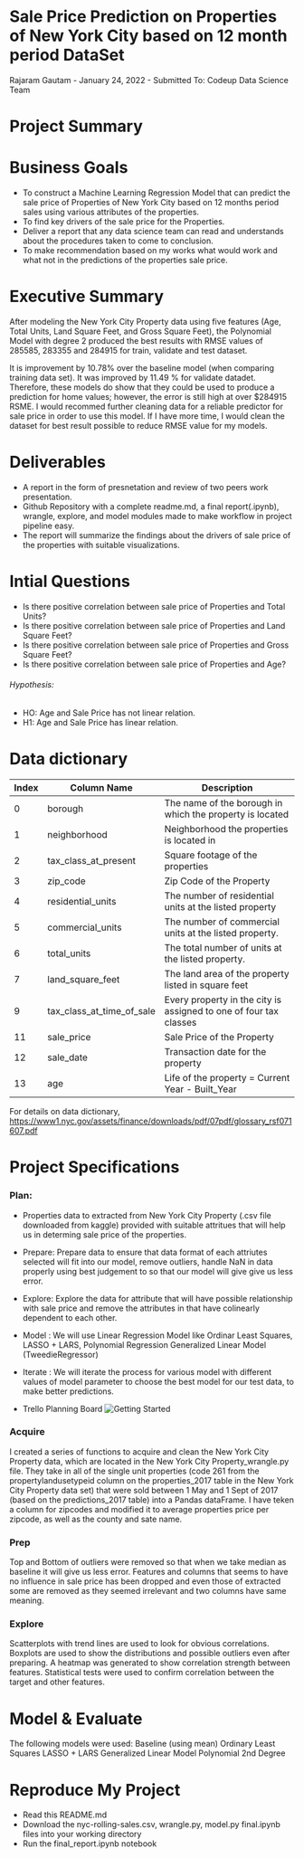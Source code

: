 
# Sale Price Prediction on Properties of New York City based on 12 month period DataSet

Rajaram Gautam - January 24, 2022 - Submitted To: Codeup Data Science Team

# Project Summary

# Business Goals

- To construct a Machine Learning Regression Model that can predict the sale price of Properties of New York City based on 12 months period sales using various attributes of the properties.
- To find key drivers of the sale price for the Properties.
- Deliver a report that any data science team can read and understands about the procedures taken to come to conclusion.
- To make recommendation based on my works what would work and what not in the predictions of the properties sale price.

# Executive Summary

After modeling the New York City Property data using five features (Age, Total Units, Land Square Feet, and Gross Square Feet), the Polynomial Model with degree 2 produced the best results with RMSE values of 285585, 283355 and 284915 for train, validate and test dataset. 

It is improvement by 10.78% over the baseline model (when comparing training data set). It was improved by 11.49 % for validate datadet. Therefore, these models do show that they could be used to produce a prediction for home values; however, the error is still high at over $284915 RSME. I would recommed further cleaning data for a reliable predictor for sale price in order to use this model.
If I have more time, I would clean the dataset for best result possible to reduce RMSE value for my models.

# Deliverables

- A report in the form of presnetation and review  of two peers work presentation.
- Github Repository with a complete readme.md, a final report(.ipynb), wrangle, explore, and model modules made to make workflow in project pipeline easy.
- The report will summarize the findings about the drivers of sale price of the properties with suitable visualizations.

# Intial Questions
- Is there positive correlation between sale price of Properties and Total Units?
- Is there positive correlation between sale price of Properties and Land Square Feet?
- Is there positive correlation between sale price of Properties and Gross Square Feet?
- Is there positive correlation between sale price of Properties and Age?

###### Hypothesis:
- HO: Age and Sale Price has not linear relation.
- H1: Age and Sale Price has linear relation.

# Data dictionary
|Index | Column Name | Description 
|---|---|---|
|0 |  borough                          | The name of the borough in which the property is located                                
|1 |  neighborhood                     | Neighborhood the properties is located in                                
|2 |  tax_class_at_present             | Square footage of the properties                        
|3 |  zip_code                         | Zip Code of the Property                              
|4 |  residential_units                | The number of residential units at the listed property                            
|5 |  commercial_units                 | The number of commercial units at the listed property.                            
|6 |  total_units                      | The total number of units at the listed property. 
|7 |  land_square_feet                 | The land area of the property listed in square feet                                      |8 |  gross_square_feet                | The total area of all the floors of a building                    
|9 |  tax_class_at_time_of_sale        | Every property in the city is assigned to one of four tax classes                        |10|  building_class_at_time_of_sale   | Building Class at the time of sale / Building Zone                                       
|11|  sale_price                       | Sale Price of the Property                                     
|12|  sale_date                        | Transaction date for the property 
|13|  age                              | Life of the property = Current Year - Built_Year 

For details on data dictionary, https://www1.nyc.gov/assets/finance/downloads/pdf/07pdf/glossary_rsf071607.pdf
 

# Project Specifications

### Plan:

- Properties data to extracted from New York City Property (.csv file downloaded from kaggle) provided with suitable attritues that will help us in determing sale price of the properties.
- Prepare: Prepare data to ensure that data format of each attriutes selected will fit into our model, remove outliers, handle NaN in data properly using best judgement to so that our model will give give us less error.
- Explore: Explore the data for attribute that will have possible relationship with sale price and remove the attributes in that have colinearly dependent to each other.
- Model : We will use Linear Regression Model like Ordinar Least Squares, LASSO + LARS, Polynomial Regression Generalized Linear Model (TweedieRegressor)
- Iterate : We will iterate the process for various model with different values of model parameter to choose the best model for our test data, to make better predictions.

- Trello Planning Board
![Getting Started](images/trello.png)


### Acquire

I created a series of functions to acquire and clean the New York City Property data, which are located in the New York City Property_wrangle.py file. They take in all of the single unit properties (code 261 from the propertylandusetypeid column on the properties_2017 table in the New York City Property data set) that were sold between 1 May and 1 Sept of 2017 (based on the predictions_2017 table) into a Pandas dataFrame.
I have teken a column for zipcodes and modified it to average properties price per zipcode, as well as the county and sate name.
### Prep

Top and Bottom of outliers were removed so that when we take median as baseline it will give us less error.
Features and columns that seems to have no influence in sale price has been dropped and even those of extracted some are removed as they seemed irrelevant and two columns have same meaning.

### Explore

Scatterplots with trend lines are used to look for obvious correlations.
Boxplots are used to show the distributions and possible outliers even after preparing.
A heatmap was generated to show correlation strength between features.
Statistical tests were used to confirm correlation between the target and other features.


# Model & Evaluate

The following models were used:
Baseline (using mean)
Ordinary Least Squares
LASSO + LARS
Generalized Linear Model
Polynomial 2nd Degree


# Reproduce My Project

- Read this README.md
- Download the nyc-rolling-sales.csv, wrangle.py, model.py final.ipynb files into your working directory
- Run the final_report.ipynb notebook
